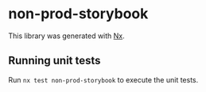 # non-prod-storybook

This library was generated with [Nx](https://nx.dev).

## Running unit tests

Run `nx test non-prod-storybook` to execute the unit tests.
